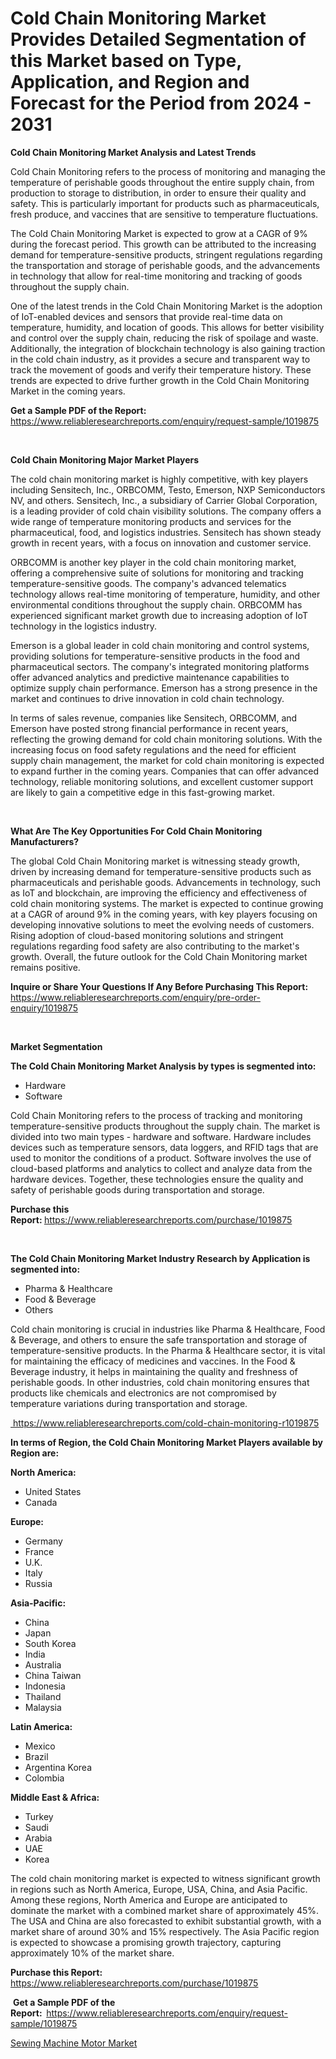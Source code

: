 <p><h1>Cold Chain Monitoring Market Provides Detailed Segmentation of this Market based on Type, Application, and Region and Forecast for the Period from 2024 - 2031</h1></p><p><strong>Cold Chain Monitoring Market Analysis and Latest Trends</strong></p>
<p><p>Cold Chain Monitoring refers to the process of monitoring and managing the temperature of perishable goods throughout the entire supply chain, from production to storage to distribution, in order to ensure their quality and safety. This is particularly important for products such as pharmaceuticals, fresh produce, and vaccines that are sensitive to temperature fluctuations.</p><p>The Cold Chain Monitoring Market is expected to grow at a CAGR of 9% during the forecast period. This growth can be attributed to the increasing demand for temperature-sensitive products, stringent regulations regarding the transportation and storage of perishable goods, and the advancements in technology that allow for real-time monitoring and tracking of goods throughout the supply chain.</p><p>One of the latest trends in the Cold Chain Monitoring Market is the adoption of IoT-enabled devices and sensors that provide real-time data on temperature, humidity, and location of goods. This allows for better visibility and control over the supply chain, reducing the risk of spoilage and waste. Additionally, the integration of blockchain technology is also gaining traction in the cold chain industry, as it provides a secure and transparent way to track the movement of goods and verify their temperature history. These trends are expected to drive further growth in the Cold Chain Monitoring Market in the coming years.</p></p>
<p><strong>Get a Sample PDF of the Report:&nbsp;</strong> <a href="https://www.reliableresearchreports.com/enquiry/request-sample/1019875">https://www.reliableresearchreports.com/enquiry/request-sample/1019875</a></p>
<p>&nbsp;</p>
<p><strong>Cold Chain Monitoring Major Market Players</strong></p>
<p><p>The cold chain monitoring market is highly competitive, with key players including Sensitech, Inc., ORBCOMM, Testo, Emerson, NXP Semiconductors NV, and others. Sensitech, Inc., a subsidiary of Carrier Global Corporation, is a leading provider of cold chain visibility solutions. The company offers a wide range of temperature monitoring products and services for the pharmaceutical, food, and logistics industries. Sensitech has shown steady growth in recent years, with a focus on innovation and customer service.</p><p>ORBCOMM is another key player in the cold chain monitoring market, offering a comprehensive suite of solutions for monitoring and tracking temperature-sensitive goods. The company's advanced telematics technology allows real-time monitoring of temperature, humidity, and other environmental conditions throughout the supply chain. ORBCOMM has experienced significant market growth due to increasing adoption of IoT technology in the logistics industry.</p><p>Emerson is a global leader in cold chain monitoring and control systems, providing solutions for temperature-sensitive products in the food and pharmaceutical sectors. The company's integrated monitoring platforms offer advanced analytics and predictive maintenance capabilities to optimize supply chain performance. Emerson has a strong presence in the market and continues to drive innovation in cold chain technology.</p><p>In terms of sales revenue, companies like Sensitech, ORBCOMM, and Emerson have posted strong financial performance in recent years, reflecting the growing demand for cold chain monitoring solutions. With the increasing focus on food safety regulations and the need for efficient supply chain management, the market for cold chain monitoring is expected to expand further in the coming years. Companies that can offer advanced technology, reliable monitoring solutions, and excellent customer support are likely to gain a competitive edge in this fast-growing market.</p></p>
<p>&nbsp;</p>
<p><strong>What Are The Key Opportunities For Cold Chain Monitoring Manufacturers?</strong></p>
<p><p>The global Cold Chain Monitoring market is witnessing steady growth, driven by increasing demand for temperature-sensitive products such as pharmaceuticals and perishable goods. Advancements in technology, such as IoT and blockchain, are improving the efficiency and effectiveness of cold chain monitoring systems. The market is expected to continue growing at a CAGR of around 9% in the coming years, with key players focusing on developing innovative solutions to meet the evolving needs of customers. Rising adoption of cloud-based monitoring solutions and stringent regulations regarding food safety are also contributing to the market's growth. Overall, the future outlook for the Cold Chain Monitoring market remains positive.</p></p>
<p><strong>Inquire or Share Your Questions If Any Before Purchasing This Report:</strong> <a href="https://www.reliableresearchreports.com/enquiry/pre-order-enquiry/1019875">https://www.reliableresearchreports.com/enquiry/pre-order-enquiry/1019875</a></p>
<p>&nbsp;</p>
<p><strong>Market Segmentation</strong></p>
<p><strong>The Cold Chain Monitoring Market Analysis by types is segmented into:</strong></p>
<p><ul><li>Hardware</li><li>Software</li></ul></p>
<p><p>Cold Chain Monitoring refers to the process of tracking and monitoring temperature-sensitive products throughout the supply chain. The market is divided into two main types - hardware and software. Hardware includes devices such as temperature sensors, data loggers, and RFID tags that are used to monitor the conditions of a product. Software involves the use of cloud-based platforms and analytics to collect and analyze data from the hardware devices. Together, these technologies ensure the quality and safety of perishable goods during transportation and storage.</p></p>
<p><strong>Purchase this Report:&nbsp;</strong><a href="https://www.reliableresearchreports.com/purchase/1019875">https://www.reliableresearchreports.com/purchase/1019875</a></p>
<p>&nbsp;</p>
<p><strong>The Cold Chain Monitoring Market Industry Research by Application is segmented into:</strong></p>
<p><ul><li>Pharma & Healthcare</li><li>Food & Beverage</li><li>Others</li></ul></p>
<p><p>Cold chain monitoring is crucial in industries like Pharma & Healthcare, Food & Beverage, and others to ensure the safe transportation and storage of temperature-sensitive products. In the Pharma & Healthcare sector, it is vital for maintaining the efficacy of medicines and vaccines. In the Food & Beverage industry, it helps in maintaining the quality and freshness of perishable goods. In other industries, cold chain monitoring ensures that products like chemicals and electronics are not compromised by temperature variations during transportation and storage.</p></p>
<p><a href="https://www.reliableresearchreports.com/cold-chain-monitoring-r1019875">&nbsp;https://www.reliableresearchreports.com/cold-chain-monitoring-r1019875</a></p>
<p><strong>In terms of Region, the Cold Chain Monitoring Market Players available by Region are:</strong></p>
<p>
    <p> <strong> North America: </strong>
        <ul>
            <li>United States</li>
            <li>Canada</li>
        </ul>
        </p> 
    <p> <strong> Europe: </strong>
        <ul>
            <li>Germany</li>
            <li>France</li>
            <li>U.K.</li>
            <li>Italy</li>
            <li>Russia</li>
        </ul>
        </p> 
    <p> <strong> Asia-Pacific: </strong>
        <ul>
            <li>China</li>
            <li>Japan</li>
            <li>South Korea</li>
            <li>India</li>
            <li>Australia</li>
            <li>China Taiwan</li>
            <li>Indonesia</li>
            <li>Thailand</li>
            <li>Malaysia</li>
        </ul>
        </p> 
    <p> <strong> Latin America: </strong>
        <ul>
            <li>Mexico</li>
            <li>Brazil</li>
            <li>Argentina Korea</li>
            <li>Colombia</li>
        </ul>
        </p> 
    <p> <strong> Middle East & Africa: </strong>
        <ul>
            <li>Turkey</li>
            <li>Saudi</li>
            <li>Arabia</li>
            <li>UAE</li>
            <li>Korea</li>
        </ul>
    </p>
    </p>
<p><p>The cold chain monitoring market is expected to witness significant growth in regions such as North America, Europe, USA, China, and Asia Pacific. Among these regions, North America and Europe are anticipated to dominate the market with a combined market share of approximately 45%. The USA and China are also forecasted to exhibit substantial growth, with a market share of around 30% and 15% respectively. The Asia Pacific region is expected to showcase a promising growth trajectory, capturing approximately 10% of the market share.</p></p>
<p><strong>Purchase this Report: </strong><a href="https://www.reliableresearchreports.com/purchase/1019875">https://www.reliableresearchreports.com/purchase/1019875</a></p>
<p>&nbsp;<strong>Get a Sample PDF of the Report:&nbsp;&nbsp;</strong><a href="https://www.reliableresearchreports.com/enquiry/request-sample/1019875">https://www.reliableresearchreports.com/enquiry/request-sample/1019875</a></p>
<p><strong></strong></p>
<p><p><a href="https://github.com/RoccoManning/Market-Research-Report-List-4/blob/main/sewing-machine-motor-market.md">Sewing Machine Motor Market</a></p></p>